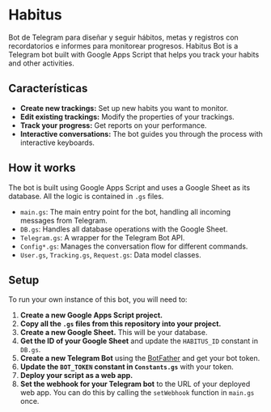 # Habitus
Bot de Telegram para diseñar y seguir hábitos, metas y registros con recordatorios e informes para monitorear progresos.
Habitus Bot is a Telegram bot built with Google Apps Script that helps you track your habits and other activities.

## Características

*   **Create new trackings:** Set up new habits you want to monitor.
*   **Edit existing trackings:** Modify the properties of your trackings.
*   **Track your progress:** Get reports on your performance.
*   **Interactive conversations:** The bot guides you through the process with interactive keyboards.

## How it works

The bot is built using Google Apps Script and uses a Google Sheet as its database. All the logic is contained in `.gs` files.

*   `main.gs`: The main entry point for the bot, handling all incoming messages from Telegram.
*   `DB.gs`: Handles all database operations with the Google Sheet.
*   `Telegram.gs`: A wrapper for the Telegram Bot API.
*   `Config*.gs`: Manages the conversation flow for different commands.
*   `User.gs`, `Tracking.gs`, `Request.gs`: Data model classes.

## Setup

To run your own instance of this bot, you will need to:

1.  **Create a new Google Apps Script project.**
2.  **Copy all the `.gs` files from this repository into your project.**
3.  **Create a new Google Sheet.** This will be your database.
4.  **Get the ID of your Google Sheet** and update the `HABITUS_ID` constant in `DB.gs`.
5.  **Create a new Telegram Bot** using the [BotFather](https://t.me/botfather) and get your bot token.
6.  **Update the `BOT_TOKEN` constant in `Constants.gs`** with your token.
7.  **Deploy your script as a web app.**
8.  **Set the webhook for your Telegram bot** to the URL of your deployed web app. You can do this by calling the `setWebhook` function in `main.gs` once.

